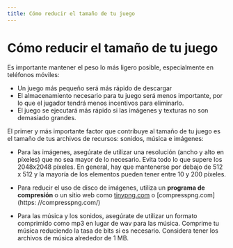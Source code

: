 ```yaml
---
title: Cómo reducir el tamaño de tu juego
---
```

# Cómo reducir el tamaño de tu juego

Es importante mantener el peso lo más ligero posible, especialmente en teléfonos móviles:

* Un juego más pequeño será más rápido de descargar
* El almacenamiento necesario para tu juego será menos importante, por lo que el jugador tendrá menos incentivos para eliminarlo.
* El juego se ejecutará más rápido si las imágenes y texturas no son demasiado grandes.

El primer y más importante factor que contribuye al tamaño de tu juego es el tamaño de tus archivos de recursos: sonidos, música e imágenes:

* Para las imágenes, asegúrate de utilizar una resolución (ancho y alto en píxeles) que no sea mayor de lo necesario. Evita todo lo que supere los 2048x2048 píxeles. En general, hay que mantenerse por debajo de 512 x 512 y la mayoría de los elementos pueden tener entre 10 y 200 píxeles.

* Para reducir el uso de disco de imágenes, utiliza un **programa de compresión** o un sitio web como [tinypng.com](https://tinypng.com/) o [compresspng.com](https: //compresspng.com/)

* Para las música y los sonidos, asegúrate de utilizar un formato comprimido como mp3 en lugar de wav para las música. Comprime tu música reduciendo la tasa de bits si es necesario. Considera tener los archivos de música alrededor de 1 MB.